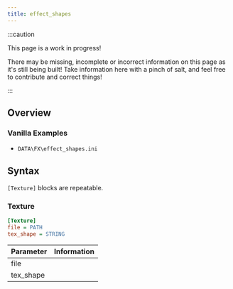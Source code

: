 ```yaml
---
title: effect_shapes
---
```


:::caution

This page is a work in progress!

There may be missing, incomplete or incorrect information on this page as it's still being built! Take information here with a pinch of salt, and feel free to contribute and correct things!

:::

## Overview


### Vanilla Examples

* `DATA\FX\effect_shapes.ini`

## Syntax

`[Texture]` blocks are repeatable.

### Texture

```ini
[Texture]
file = PATH
tex_shape = STRING
```

| Parameter | Information |
| --------- | ----------- |
| file      |             |
| tex_shape |             |